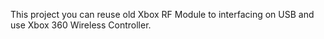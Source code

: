 This project you can reuse old Xbox RF Module to interfacing on USB
and use Xbox 360 Wireless Controller.
